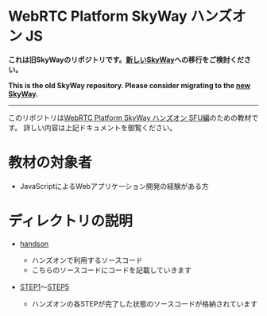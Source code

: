 # WebRTC Platform SkyWay ハンズオン JS

**これは旧SkyWayのリポジトリです。[新しいSkyWay](<https://skyway.ntt.com>)への移行をご検討ください。**

**This is the old SkyWay repository.  Please consider migrating to the [new SkyWay](<https://skyway.ntt.com>).**

---

このリポジトリは[WebRTC Platform SkyWay ハンズオン SFU編](http://qiita.com/yusuke84/items/54dce88f9e896903e64f)のための教材です。
詳しい内容は上記ドキュメントを御覧ください。

# 教材の対象者

- JavaScriptによるWebアプリケーション開発の経験がある方

# ディレクトリの説明

- [handson](handson/)
  - ハンズオンで利用するソースコード
  - こちらのソースコードにコードを記載していきます
  
- [STEP1](STEP1/)〜[STEP5](STEP5/)
  - ハンズオンの各STEPが完了した状態のソースコードが格納されています
